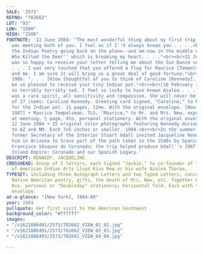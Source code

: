 ```yaml
---
SALE: '2573'
REFNO: "782662"
LOT: "93"
LOW: "1500"
HIGH: "2500"
FOOTNOTE: '11 June 1984: "The most wonderful thing about my first trip to the Southwest
  was meeting both of you. I feel as if I''d always known you . . . .<br><br>"I read
  the Indian Poetry going back on the plane--and am now in the middle of ''The Man
  Who Killed the Deer'' which is breaking my heart. . . ."<br><br>31 July 1984: "I
  was so happy to receive your letter telling me about the Sun Dance celebration.
  . . . I was very touched that you offered a flag for Maurice [Tempelsman], my family
  and me. I am sure it will bring us a great deal of good fortune."<br><br>24 September
  1986: ". . . [H]ow thoughtful of you to think of Caroline [Kennedy]. She . . . will
  be so pleased to receive your tiny Indian pot."<br><br>[10 February 1989]: "I am
  so terribly terribly sad. I feel so lucky to have known Azalea . . . .<br><br>"She
  was a rare spirit, all sensitivity and compassion. She will never be forgotten."<br><br>With--Group
  of 17 items: Caroline Kennedy. Greeting card Signed, "Caroline," to Mr. New, thanking
  for the Indian pot. 1½ pages, 12mo. With the original envelope. [New York, 9 January
  1987] • Maurice Tempelsman. TLS, "Maurice," to Mr. and Mrs. New, expressing delight
  at meeting. ½ page, 4to, personal stationery. With the original envelope. [New York],
  12 June 1984 • 15 original color photographs featuring Kennedy during her 1984 visit
  to AZ and NM. Each 7x5 inches or smaller. 1984.<br><br>In the summer of 1984, JFK''s
  former Secretary of the Interior Stuart Udall invited Jacqueline Kennedy to meet
  him in Arizona to trace part of the path taken in the 1540s by Spanish explorer
  Francisco Vásquez de Coronado; the trip helped produce Udall''s 1987 book, To the
  Inland Empire: Coronado and our Spanish Legacy.'
DESCRIPT: KENNEDY, JACQUELINE.
CROSSHEAD: Group of 5 letters, each Signed "Jackie," to co-founder of the Institute
  of American Indian Arts Lloyd Kiva New or his wife Azalea Thorpe,
TYPESET: including three Autograph Letters and two Typed Letters, concerning her trip,
  Native American poetry, gifts, the death of Mrs. New, etc. Together 6½ pages. Each
  8vo, personal or "Doubleday" stationery; horizontal fold. Each with the original
  envelope.
at-a-glance: "[New York], 1984-89"
year: 1984
pullquote: Her first visit to the American Southwest
background_color: "#ffffff"
images:
- "/v1621886491/2573/782662_VIEW_02_02.jpg"
- "/v1621886491/2573/782662_VIEW_03_03.jpg"
- "/v1621886493/2573/782662_VIEW_04_04.jpg"

---
```

